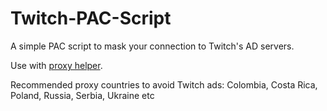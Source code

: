 # Twitch-PAC-Script
A simple PAC script to mask your connection to Twitch's AD servers.

Use with [proxy helper](https://chrome.google.com/webstore/detail/proxy-helper/mnloefcpaepkpmhaoipjkpikbnkmbnic).

Recommended proxy countries to avoid Twitch ads: Colombia, Costa Rica, Poland, Russia, Serbia, Ukraine etc

